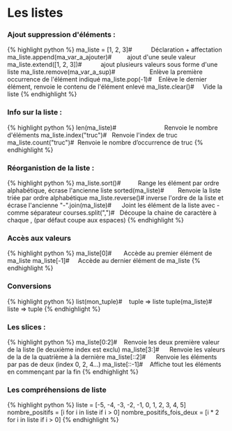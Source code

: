 # Les listes

### Ajout suppression d'éléments :
{% highlight python %}
ma_liste = [1, 2, 3]#           Déclaration + affectation
ma_liste.append(ma_var_a_ajouter)#         ajout d'une seule valeur
ma_liste.extend([1, 2, 3])#           ajout plusieurs valeurs sous forme d'une liste
ma_liste.remove(ma_var_a_sup)#                    Enlève la première occurrence de l'élément indiqué
ma_liste.pop(-1)#    Enlève le dernier élément, renvoie le contenu de l'élément enlevé
ma_liste.clear()#     Vide la liste
{% endhighlight %}

### Info sur la liste :
{% highlight python %}
len(ma_liste)#                            Renvoie le nombre d'éléments
ma_liste.index("truc")#   Renvoie l'index de truc
ma_liste.count("truc")#  Renvoie le nombre d’occurrence de truc
{% endhighlight %}

### Réorganistion de la liste :
{% highlight python %}
ma_liste.sort()#          Range les élément par ordre alphabétique, écrase l'ancienne liste
sorted(ma_liste)#        Renvoie la liste triée par ordre alphabétique
ma_liste.reverse()# inverse l'ordre de la liste et écrase l'ancienne
"-".join(ma_liste)#      Joint les élément de la liste avec - comme séparateur
courses.split(",")#   Découpe la chaine de caractère à chaque , (par défaut coupe aux espaces)
{% endhighlight %}

### Accès aux valeurs
{% highlight python %}
ma_liste[0]#       Accède au premier élément de ma_liste
ma_liste[-1]#     Accède au dernier élément de ma_liste
{% endhighlight %}

### Conversions
{% highlight python %}
list(mon_tuple)#    tuple => liste
tuple(ma_liste)#     liste => tuple
{% endhighlight %}

### Les slices :
{% highlight python %}
ma_liste[0:2]#    Renvoie les deux première valeur de la liste (le deuxième index est exclu)
ma_liste[3:]#      Renvoie les valeurs de la de la quatrième à la dernière
ma_liste[::2]#      Renvoie les éléments par pas de deux (index 0, 2, 4...)
ma_liste[::-1]#    Affiche tout les éléments en commençant par la fin
{% endhighlight %}

### Les compréhensions de liste
{% highlight python %}
liste = [-5, -4, -3, -2, -1, 0, 1, 2, 3, 4, 5]
nombre_positifs = [i for i in liste if i > 0]
nombre_positifs_fois_deux = [i * 2 for i in liste if i > 0]
{% endhighlight %}
